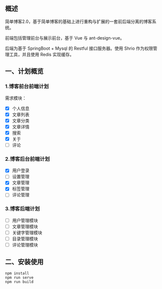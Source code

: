 ## 概述

简单博客2.0，基于简单博客的基础上进行重构与扩展的一套前后端分离的博客系统。

前端包括管理前台与展示前台，基于 Vue 与 ant-design-vue。

后端为基于 SpringBoot + Mysql  的 Restful 接口服务器。使用 Shrio 作为权限管理工具，并且使用 Redis 实现缓存。

## 一、计划概览

### 1.博客前台前端计划

需求模块：

- [x] 个人信息
- [x] 文章列表
- [x] 文章分类
- [x] 文章详情
- [x] 搜索
- [x] 关于
- [ ] 评论

### 2.博客后台前端计划

- [x] 用户登录
- [ ] 设置管理
- [x] 文章管理
- [x] 标签管理
- [ ] 评论管理

### 3.博客后端计划

- [ ] 用户管理模块
- [ ] 文章管理模块
- [ ] 关键字管理模块
- [ ] 目录管理模块
- [ ] 评论管理模块

## 二、安装使用

~~~
npm install
npm run serve
npm run build
~~~

